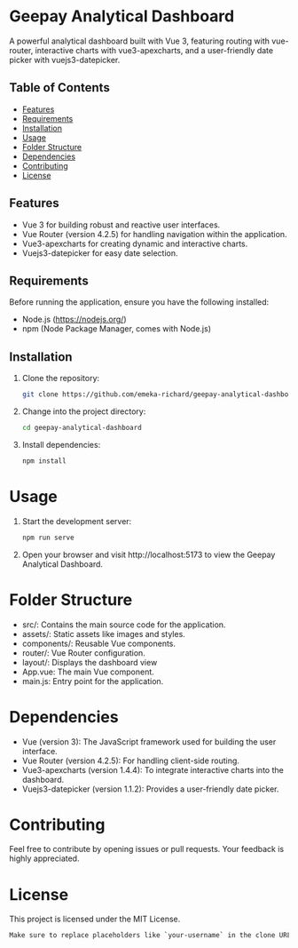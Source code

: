 # Geepay Analytical Dashboard

A powerful analytical dashboard built with Vue 3, featuring routing with vue-router, interactive charts with vue3-apexcharts, and a user-friendly date picker with vuejs3-datepicker.

## Table of Contents

- [Features](#features)
- [Requirements](#requirements)
- [Installation](#installation)
- [Usage](#usage)
- [Folder Structure](#folder-structure)
- [Dependencies](#dependencies)
- [Contributing](#contributing)
- [License](#license)

## Features

- Vue 3 for building robust and reactive user interfaces.
- Vue Router (version 4.2.5) for handling navigation within the application.
- Vue3-apexcharts for creating dynamic and interactive charts.
- Vuejs3-datepicker for easy date selection.

## Requirements

Before running the application, ensure you have the following installed:

- Node.js (https://nodejs.org/)
- npm (Node Package Manager, comes with Node.js)

## Installation

1. Clone the repository:

   ```bash
   git clone https://github.com/emeka-richard/geepay-analytical-dashboard

   ```

2. Change into the project directory:

   ```bash
   cd geepay-analytical-dashboard

   ```

3. Install dependencies:

   ```bash
   npm install
   ```

# Usage

1. Start the development server:

   ```bash
   npm run serve
   ```

2. Open your browser and visit http://localhost:5173 to view the Geepay Analytical Dashboard.

# Folder Structure

<ul>
    <li>src/: Contains the main source code for the application.</li>
    <li>assets/: Static assets like images and styles.</li>
    <li>components/: Reusable Vue components.</li>
    <li>router/: Vue Router configuration.</li>
    <li>layout/: Displays the dashboard view</li>
    <li>App.vue: The main Vue component.</li>
    <li>main.js: Entry point for the application.</li>
</ul>

# Dependencies

<ul>
    <li>Vue (version 3): The JavaScript framework used for building the user interface.</li>
    <li>Vue Router (version 4.2.5): For handling client-side routing.</li>
    <li>Vue3-apexcharts (version 1.4.4): To integrate interactive charts into the dashboard.</li>
    <li>Vuejs3-datepicker (version 1.1.2): Provides a user-friendly date picker.</li>
</ul>
    
# Contributing

Feel free to contribute by opening issues or pull requests. Your feedback is highly appreciated.

# License
This project is licensed under the <a>MIT License.</a>

```bash
Make sure to replace placeholders like `your-username` in the clone URL and update any other specific details accordingly. Also, customize the features, folder structure, and other sections based on the actual structure and features of your Geepay Analytical Dashboard.
```